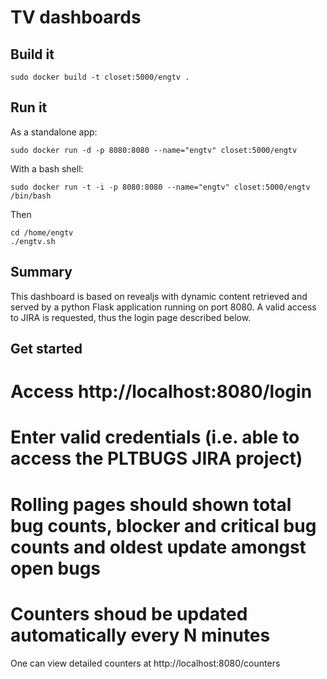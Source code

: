 TV dashboards
=============

Build it
-----

    sudo docker build -t closet:5000/engtv .

Run it
-----

As a standalone app:

    sudo docker run -d -p 8080:8080 --name="engtv" closet:5000/engtv

With a bash shell:

    sudo docker run -t -i -p 8080:8080 --name="engtv" closet:5000/engtv /bin/bash

Then

    cd /home/engtv
    ./engtv.sh

Summary
-------

This dashboard is based on revealjs with dynamic content retrieved and served by a python Flask application running on port 8080.
A valid access to JIRA is requested, thus the login page described below.

Get started
-----------

# Access http://localhost:8080/login
# Enter valid credentials (i.e. able to access the PLTBUGS JIRA project)
# Rolling pages should shown total bug counts, blocker and critical bug counts and oldest update amongst open bugs
# Counters shoud be updated automatically every N minutes

One can view detailed counters at http://localhost:8080/counters
